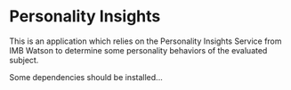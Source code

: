 # Personality Insights

This is an application which relies on the Personality Insights Service from IMB Watson to
determine some personality behaviors of the evaluated subject.

Some dependencies should be installed...
